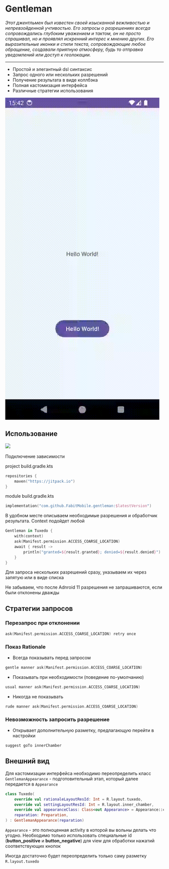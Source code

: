 # Gentleman

_Этот джентльмен был известен своей изысканной вежливостью и непревзойденной учтивостью. Его запросы
о разрешениях всегда сопровождались глубоким уважением и тактом, он не просто спрашивал, но и
проявлял искренний интерес к мнению других. Его выразительные иконки и стили текста, сопровождающие
любое обращение, создавали приятную атмосферу, будь то отправка уведомлений или доступ к
геолокации._

---

* Простой и элегантный dsl синтаксис
* Запрос одного или нескольких разрешений
* Получение результата в виде коллбэка
* Полная кастомизация интерфейса
* Различные стратегии использования

![Sample](https://github.com/FabitMobile/Gentleman/raw/main/sample/sample.gif)

## Использование

[![](https://www.jitpack.io/v/FabitMobile/Gentleman.svg)](https://www.jitpack.io/#FabitMobile/Gentleman)

Подключение зависимости

project build.gradle.kts

```kotlin
repositories {
    maven("https://jitpack.io")
}
```

module build.gradle.kts

```kotlin
implementation("com.github.FabitMobile.gentleman:$latestVersion")
```

В удобном месте описываем необходимые разрешения и обработчик результата. Context подойдет любой

```kotlin
Gentleman in Tuxedo {
    with(context)
    ask(Manifest.permission.ACCESS_COARSE_LOCATION)
    await { result ->
        println("granted=${result.granted}; denied=${result.denied}")
    }
}
```

Для запроса нескольких разрешений сразу, указываем их через запятую или в виде списка

Не забываем, что после Adnroid 11 разрешения не запрашиваются, если были отклонены дважды

## Стратегии запросов

### Перезапрос при отклонении

```kotlin
ask(Manifest.permission.ACCESS_COARSE_LOCATION) retry once
```

### Показ Rationale

- Всегда показывать перед запросом

```kotlin
gentle manner ask(Manifest.permission.ACCESS_COARSE_LOCATION)
```

- Показывать при необходимости (поведение по-умолчанию)

```kotlin
usual manner ask(Manifest.permission.ACCESS_COARSE_LOCATION)
```

- Никогда не показывать

```kotlin
rude manner ask(Manifest.permission.ACCESS_COARSE_LOCATION)
```

### Невозможность запросить разрешение

- Открывает дополнительную разметку, предлагающую перейти в настройки

```kotlin
suggest goTo innerChamber
```

## Внешний вид

Для кастомизации интерфейса необходимо переопределить класс `GentlemanAppearance` -
подготовительный этап, который далее передается в `Appearance`

```kotlin
class Tuxedo(
    override val rationaleLayoutResId: Int = R.layout.tuxedo,
    override val settingLayoutResId: Int = R.layout.inner_chamber,
    override val appearanceClass: Class<out Appearance> = Appearance::class.java,
    reparation: Preparation,
) : GentlemanAppearance(reparation)
```

`Appearance` - это полноценная activity в которой вы вольны делать что угодно. Необходимо только
использовать специальные id (**button_positive** и **button_negative**) для view для обработки
нажатий соответствующих кнопок

Иногда достаточно будет переопределить только саму разметку `R.layout.tuxedo`
